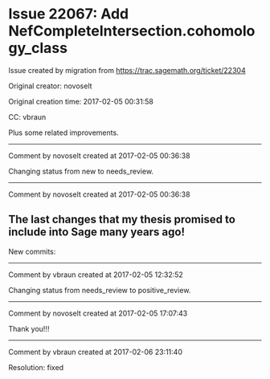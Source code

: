 # Issue 22067: Add NefCompleteIntersection.cohomology_class

Issue created by migration from https://trac.sagemath.org/ticket/22304

Original creator: novoselt

Original creation time: 2017-02-05 00:31:58

CC:  vbraun

Plus some related improvements.


---

Comment by novoselt created at 2017-02-05 00:36:38

Changing status from new to needs_review.


---

Comment by novoselt created at 2017-02-05 00:36:38

The last changes that my thesis promised to include into Sage many years ago!
----
New commits:


---

Comment by vbraun created at 2017-02-05 12:32:52

Changing status from needs_review to positive_review.


---

Comment by novoselt created at 2017-02-05 17:07:43

Thank you!!!


---

Comment by vbraun created at 2017-02-06 23:11:40

Resolution: fixed
